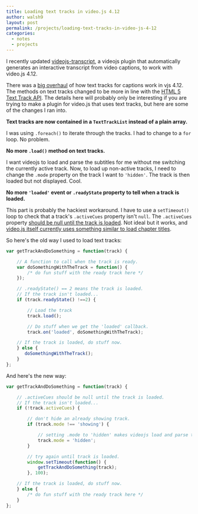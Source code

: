 ```yaml
---
title: Loading text tracks in video.js 4.12
author: walsh9
layout: post
permalink: /projects/loading-text-tracks-in-video-js-4-12
categories:
  - notes
  - projects
---
```

I recently updated [videojs-transcript][1], a videojs plugin that automatically generates an interactive transcript from video captions, to work with video.js 4.12.

There was a [big overhaul][2] of how text tracks for captions work in vjs 4.12. The methods on text tracks changed to be more in line with the [HTML 5 Text Track API][3]. The details here will probably only be interesting if you are trying to make a plugin for video.js that uses text tracks, but here are some of the changes I ran into.

**Text tracks are now contained in a `TextTrackList` instead of a plain array.**

I was using `.foreach()` to iterate through the tracks. I had to change to a `for` loop. No problem.

**No more `.load()` method on text tracks.**

I want videojs to load and parse the subtitles for me without me switching the currently active track. Now, to load up non-active tracks, I need to change the `.mode` property on the track I want to `'hidden'`. The track is then loaded but not displayed. Cool.

**No more `'loaded'` event or `.readyState` property to tell when a track is loaded.**

This part is probably the hackiest workaround. I have to use a `setTimeout()` loop to check that a track's `.activeCues` property isn't `null`. The `.activeCues` property [should be null until the track is loaded][4]. Not ideal but it works, and [video.js itself currently uses something similar to load chapter titles][5].

So here's the old way I used to load text tracks:

```javascript
var getTrackAndDoSomething = function(track) {

    // A function to call when the track is ready. 
    var doSomethingWithTheTrack = function() {
        /* do fun stuff with the ready track here */
    });

    // .readyState() == 2 means the track is loaded.
    // If the track isn't loaded...
    if (track.readyState() !==2) { 

        // Load the track
        track.load();

        // Do stuff when we get the 'loaded' callback.
        track.on('loaded', doSomethingWithTheTrack);

    // If the track is loaded, do stuff now.
    } else {
       doSomethingWithTheTrack();
    }
};
```

And here's the new way:

```javascript
var getTrackAndDoSomething = function(track) {

    // .activeCues should be null until the track is loaded.
    // If the track isn't loaded...
    if (!track.activeCues) { 

        // don't hide an already showing track.
        if (track.mode !== 'showing') { 

            // setting .mode to 'hidden' makes videojs load and parse the track.
            track.mode = 'hidden';  
        }

        // try again until track is loaded.
        window.setTimeout(function() { 
            getTrackAndDoSomething(track);
        }, 100);

    // If the track is loaded, do stuff now.
    } else {
        /* do fun stuff with the ready track here */
    }
};
```

 [1]: https://github.com/walsh9/videojs-transcript
 [2]: https://github.com/videojs/video.js/pull/1749
 [3]: http://www.w3.org/html/wg/drafts/html/master/embedded-content-0.html#dom-media-texttracks
 [4]: https://github.com/videojs/video.js/blob/fb5d0ce6ad28fe3aaeab35e0e4ce5779d75e3b4b/src/js/tracks/text-track.js#L133-137
 [5]: https://github.com/videojs/video.js/blob/14c87055306f277d5437d3a42a7178649f20206e/src/js/control-bar/text-track-controls/chapters-button.js#L56-72